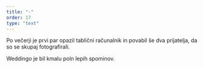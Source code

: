 ```yaml
---
title: "-"
order: 17
type: "text"
---
```

Po večerji je prvi par opazil tablični 
računalnik in povabil še dva prijatelja, 
da so se skupaj fotografirali.

Weddingo je bil kmalu poln lepih 
spominov.